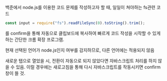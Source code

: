 백준에서 node.js를 이용한 코드 문제를 작성하고자 할 때, 일일이 쳐야하는 fs관련 코드

```javascript
const input = require("fs").readFileSync(0).toString().trim();
```

를 confirm을 통해 자동으로 클립보드에 복사하여 빠르게 코드 작성을 시작할 수 있게 하는 간단한 크롬 확장 프로그램.

현재 선택된 언어가 node.js인지 여부를 감지하므로, 다른 언어에는 적용되지 않음

새로운 탭으로 열었을 시, 전환이 자동으로 되지 않았다면 자바스크립트 처리를 하지 않을 수 있음.
이럴 경우에는 새로고침을 통해 다시 자바스크립트를 작동시키면 confirm 창이 뜰 것.
